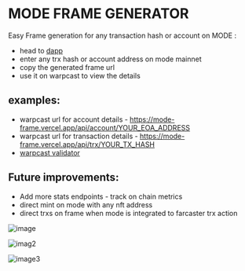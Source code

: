# MODE FRAME GENERATOR 

Easy Frame generation for any transaction hash or account on MODE :
- head to [dapp](https://mode-frame.vercel.app/dapp)
- enter any trx hash or account address on mode mainnet 
- copy the generated frame url 
- use it on warpcast to view the details 

## examples:
- warpcast url for account details - https://mode-frame.vercel.app/api/account/YOUR_EOA_ADDRESS 
- warpcast url for transaction details - https://mode-frame.vercel.app/api/trx/YOUR_TX_HASH 
- [warpcast validator](https://warpcast.com/~/developers/frames)
## Future  improvements:
- Add more stats endpoints - track on chain metrics
- direct mint on mode with any nft address
- direct trxs on frame when mode is integrated to farcaster trx action

![image](https://cdn.discordapp.com/attachments/734779891890913342/1228036313542955008/image.png?ex=662a94f0&is=66181ff0&hm=1b07d008b372e01fd6a50189182fc6e8a71fc2f6d22890c7041aec883bb7a36b&)

![imag2](https://cdn.discordapp.com/attachments/734779891890913342/1228036373299331143/image.png?ex=662a94ff&is=66181fff&hm=ad35ce61b394f08a3e4b27b92c1f1614144898e740e1a66b3f4402bc11a16d60&)

![image3](https://cdn.discordapp.com/attachments/734779891890913342/1228036432807989258/image.png?ex=662a950d&is=6618200d&hm=e7d6fb05a33652a9b4961b0a49cf46e90237ff83f50760488be03c7ccd12b160&)

